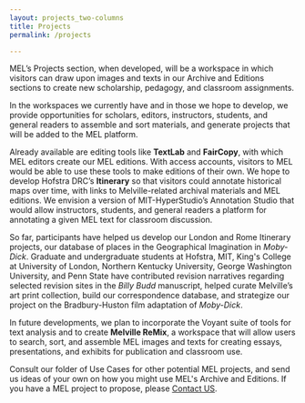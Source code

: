```yaml
---
layout: projects_two-columns
title: Projects
permalink: /projects

---
```


MEL’s Projects section, when developed, will be a workspace in which visitors can draw upon images and texts in our Archive and Editions sections to create new scholarship, pedagogy, and classroom assignments.

In the workspaces we currently have and in those we hope to develop, we provide opportunities for scholars, editors, instructors, students, and general readers to assemble and sort materials, and generate projects that will be added to the MEL platform.

Already available are editing tools like **TextLab** and **FairCopy**, with which MEL editors create our MEL editions. With access accounts, visitors to MEL would be able to use these tools to make editions of their own. We hope to develop Hofstra DRC’s **Itinerary** so that visitors could annotate historical maps over time, with links to Melville-related archival materials and MEL editions. We envision a version of MIT-HyperStudio’s Annotation Studio that would allow instructors, students, and general readers a platform for annotating a given MEL text for classroom discussion.

So far, participants have helped us develop our London and Rome Itinerary projects, our database of places in the Geographical Imagination in *Moby-Dick*. Graduate and undergraduate students at Hofstra, MIT, King's College at University of London, Northern Kentucky University, George Washington University, and Penn State have contributed revision narratives regarding selected revision sites in the *Billy Budd* manuscript, helped curate Melville’s art print collection, build our correspondence database, and  strategize our project on the Bradbury-Huston film adaptation of *Moby-Dick*.

In future developments, we plan to incorporate the Voyant suite of tools for text analysis and to create **Melville ReMix**, a workspace that will allow users to search, sort, and assemble MEL images and texts for creating essays, presentations, and exhibits for publication and classroom use.

Consult our folder of Use Cases for other potential MEL projects, and send us ideas of your own on how you might use MEL's Archive and Editions. If you have a MEL project to propose, please [Contact US](mailto:John.L.Bryant@hofstra.edu).
